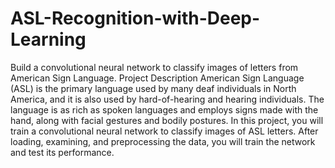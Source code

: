 # ASL-Recognition-with-Deep-Learning
Build a convolutional neural network to classify images of letters from American Sign Language. Project Description American Sign Language (ASL) is the primary language used by many deaf individuals in North America, and it is also used by hard-of-hearing and hearing individuals. The language is as rich as spoken languages and employs signs made with the hand, along with facial gestures and bodily postures. In this project, you will train a convolutional neural network to classify images of ASL letters. After loading, examining, and preprocessing the data, you will train the network and test its performance.
